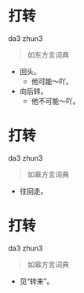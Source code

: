 # 打转
da3 zhun3
> 如东方言词典
- 回头。
  - 他可能～吖。
- 向后转。
  - 他不可能～吖。

# 打转
da3 zhun3
> 如皋方言词典
- 往回走。

# 打转
da3 zhun3
> 如皋方言词典
- 见“转来”。
